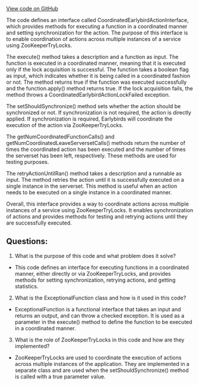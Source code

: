 [View code on GitHub](https://github.com/misbahsy/the-algorithm/src/java/com/twitter/search/earlybird/util/CoordinatedEarlybirdActionInterface.java)

The code defines an interface called CoordinatedEarlybirdActionInterface, which provides methods for executing a function in a coordinated manner and setting synchronization for the action. The purpose of this interface is to enable coordination of actions across multiple instances of a service using ZooKeeperTryLocks. 

The execute() method takes a description and a function as input. The function is executed in a coordinated manner, meaning that it is executed only if the lock acquisition is successful. The function takes a boolean flag as input, which indicates whether it is being called in a coordinated fashion or not. The method returns true if the function was executed successfully and the function.apply() method returns true. If the lock acquisition fails, the method throws a CoordinatedEarlybirdActionLockFailed exception.

The setShouldSynchronize() method sets whether the action should be synchronized or not. If synchronization is not required, the action is directly applied. If synchronization is required, Earlybirds will coordinate the execution of the action via ZooKeeperTryLocks.

The getNumCoordinatedFunctionCalls() and getNumCoordinatedLeaveServersetCalls() methods return the number of times the coordinated action has been executed and the number of times the serverset has been left, respectively. These methods are used for testing purposes.

The retryActionUntilRan() method takes a description and a runnable as input. The method retries the action until it is successfully executed on a single instance in the serverset. This method is useful when an action needs to be executed on a single instance in a coordinated manner.

Overall, this interface provides a way to coordinate actions across multiple instances of a service using ZooKeeperTryLocks. It enables synchronization of actions and provides methods for testing and retrying actions until they are successfully executed.
## Questions: 
 1. What is the purpose of this code and what problem does it solve?
- This code defines an interface for executing functions in a coordinated manner, either directly or via ZooKeeperTryLocks, and provides methods for setting synchronization, retrying actions, and getting statistics.

2. What is the ExceptionalFunction class and how is it used in this code?
- ExceptionalFunction is a functional interface that takes an input and returns an output, and can throw a checked exception. It is used as a parameter in the execute() method to define the function to be executed in a coordinated manner.

3. What is the role of ZooKeeperTryLocks in this code and how are they implemented?
- ZooKeeperTryLocks are used to coordinate the execution of actions across multiple instances of the application. They are implemented in a separate class and are used when the setShouldSynchronize() method is called with a true parameter value.